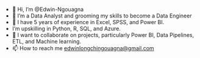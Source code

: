 - 👋 Hi, I’m @Edwin-Ngouagna
- 👀 I’m a Data Analyst and grooming my skills to become a Data Engineer 
- 🌱 I have 5 years of experience in Excel, SPSS, and Power BI.
- I’m upskilling in Python, R, SQL, and Azure.
- 💞️ I want to collaborate on projects, particularly Power BI, Data Pipelines, ETL, and Machine learning.
- 📫 How to reach me edwinlongchingouagna@gmail.com

<!---
Edwin-Ngouagna/Edwin-Ngouagna is a ✨ special ✨ repository because its `README.md` (this file) appears on your GitHub profile.
You can click the Preview link to take a look at your changes.
--->
